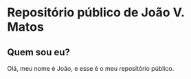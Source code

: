 # Repositório público de João V. Matos

## Quem sou eu?
Olá, meu nome é João, e esse é o meu repositório público.